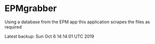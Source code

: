 # EPMgrabber
Using a database from the EPM app this application scrapes the files as required


Latest backup: Sun Oct 6 14:14:01 UTC 2019
